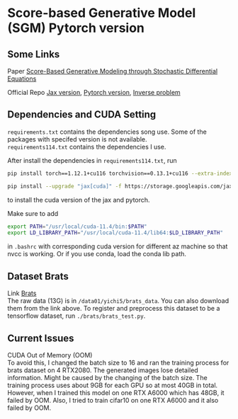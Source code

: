 # Score-based Generative Model (SGM) Pytorch version

## Some Links
Paper [Score-Based Generative Modeling through Stochastic Differential Equations](https://openreview.net/forum?id=PxTIG12RRHS)

Official Repo [Jax version](https://github.com/yang-song/score_sde), [Pytorch version](https://github.com/yang-song/score_sde_pytorch), [Inverse problem](https://github.com/yang-song/score_inverse_problems)

## Dependencies and CUDA Setting
`requirements.txt` contains the dependencies song use. Some of the packages with specifed version is not available.  
`requirements114.txt` contains the dependencies I use.  

After install the dependencies in `requirements114.txt`, run 
```sh 
pip install torch==1.12.1+cu116 torchvision==0.13.1+cu116 --extra-index-url https://download.pytorch.org/whl/cu116 

pip install --upgrade "jax[cuda]" -f https://storage.googleapis.com/jax-releases/jax_cuda_releases.html
```
to install the cuda version of the jax and pytorch.  

Make sure to add 
```sh
export PATH="/usr/local/cuda-11.4/bin:$PATH"
export LD_LIBRARY_PATH="/usr/local/cuda-11.4/lib64:$LD_LIBRARY_PATH"
```
in `.bashrc` with corresponding cuda version for different az machine so that nvcc is working. Or if you use conda, load the conda lib path. 

## Dataset Brats
Link [Brats](https://www.kaggle.com/datasets/dschettler8845/brats-2021-task1)  
The raw data (13G) is in `/data01/yichi5/brats_data`. You can also download them from the link above. To register and preprocess this dataset to be a tensorflow dataset, run `./brats/brats_test.py`. 

## Current Issues
CUDA Out of Memory (OOM)  
To avoid this, I changed the batch size to 16 and ran the training process for brats dataset on 4 RTX2080. The generated images lose detailed information. Might be caused by the changing of the batch size. The training process uses about 9GB for each GPU so at most 40GB in total. However, when I trained this model on one RTX A6000 which has 48GB, it failed by OOM. Also, I tried to train cifar10 on one RTX A6000 and it also failed by OOM. 

